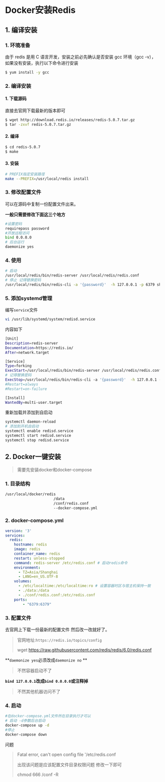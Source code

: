 # Docker安装Redis

## 1. 编译安装

### 1. 环境准备

由于 redis 是用 C 语言开发，安装之前必先确认是否安装 gcc 环境（gcc -v），如果没有安装，执行以下命令进行安装

```sh
$ yum install -y gcc
```

### 2. 编译安装

#### 1. 下载源码

直接去官网下载最新的版本即可

```sh
$ wget http://download.redis.io/releases/redis-5.0.7.tar.gz
$ tar -zxvf redis-5.0.7.tar.gz
```

#### 2. 编译

```sh
$ cd redis-5.0.7
$ make
```

#### 3. 安装

```sh
# PREFIX指定安装路径
make --PREFIX=/usr/local/redis install
```

### 3. 修改配置文件

可以在源码中复制一份配置文件出来。

**一般只需要修改下面这三个地方**

```sh
#设置密码
requirepass password
#开放远程访问
bind 0.0.0.0
# 后台运行
daemonize yes
```



### 4. 使用

```sh
# 启动
/usr/local/redis/bin/redis-server /usr/local/redis/redis.conf
# 停止 记得替换密码
/usr/local/redis/bin/redis-cli -a '{password}'  -h 127.0.0.1 -p 6379 shutdown
```



### 5. 添加systemd管理

编写`service`文件

```sh
vi /usr/lib/systemd/system/redisd.service
```

内容如下

```sh
[Unit]
Description=redis-server
Documentation=https://redis.io/
After=network.target

[Service]
Type=forking
ExecStart=/usr/local/redis/bin/redis-server /usr/local/redis/redis.conf
# 记得替换密码
ExecStop=/usr/local/redis/bin/redis-cli -a '{password}'  -h 127.0.0.1 -p 6379 shutdown
#Restart=always
#Restart=on-failure

[Install]
WantedBy=multi-user.target
```

重新加载并添加到自启动

```sh
systemctl daemon-reload
# 添加到开机自启动
systemctl enable redisd.service
systemctl start redisd.service
systemctl stop redisd.service
```

## 2. Docker一键安装

> 需要先安装docker和docker-compose

### 1. 目录结构

```sh
/usr/local/docker/redis 
                      /data
                      /conf/redis.conf
                      --docker-compose.yml
```

### 2. docker-compose.yml

```yml
version: '3'
services:  
  redis:  
    hostname: redis
    image: redis
    container_name: redis
    restart: unless-stopped
    command: redis-server /etc/redis.conf # 启动redis命令
    environment:
      - TZ=Asia/Shanghai
      - LANG=en_US.UTF-8
    volumes:
      - /etc/localtime:/etc/localtime:ro # 设置容器时区与宿主机保持一致
      - ./data:/data
      - ./conf/redis.conf:/etc/redis.conf
    ports:
        - "6379:6379"
```

### 3. 配置文件

去官网上下载一份最新的配置文件 然后改一改就好了。

>  官网地址:`https://redis.io/topics/config `
>
>  wget https://raw.githubusercontent.com/redis/redis/6.0/redis.conf

**`daemonize yes`必须改成`daemonize no` **

> 不然容器启动不了

**`bind 127.0.0.1`改成`bind 0.0.0.0`或注释掉**

> 不然其他机器访问不了



### 4. 启动

```sh
#在docker-compose.yml文件所在目录执行才可以
# 启动 -d参数后台启动
docker-compose up -d
#停止
docker-compose down
```

问题

> Fatal error, can't open config file '/etc/redis.conf
>
> 出现该问题是应该配置文件目录权限问题 修改一下即可
>
> chmod 666 /conf -R
